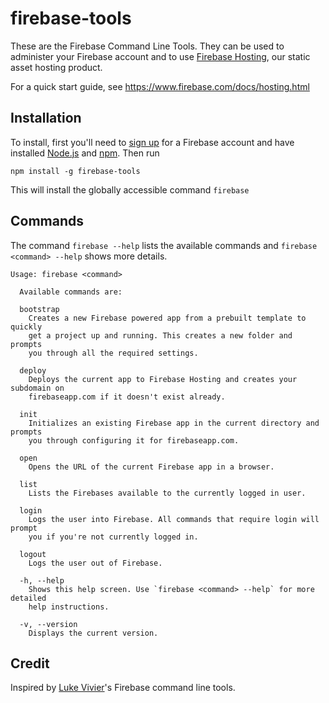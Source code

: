 firebase-tools
============

These are the Firebase Command Line Tools. They can be used to administer your Firebase account and to
use [Firebase Hosting](https://www.firebase.com/hosting.html), our static asset hosting product. 

For a quick start guide, see https://www.firebase.com/docs/hosting.html


## Installation
To install, first you'll need to [sign up](https://www.firebase.com/signup/) for
a Firebase account and have installed [Node.js](http://nodejs.org/) and
[npm](https://npmjs.org/). Then run
```shell
npm install -g firebase-tools
```
This will install the globally accessible command `firebase`
## Commands
The command `firebase --help` lists the available commands and
`firebase <command> --help` shows more details.

```shell
Usage: firebase <command>

  Available commands are:

  bootstrap
    Creates a new Firebase powered app from a prebuilt template to quickly
    get a project up and running. This creates a new folder and prompts
    you through all the required settings.

  deploy
    Deploys the current app to Firebase Hosting and creates your subdomain on
    firebaseapp.com if it doesn't exist already.

  init
    Initializes an existing Firebase app in the current directory and prompts
    you through configuring it for firebaseapp.com.

  open
    Opens the URL of the current Firebase app in a browser.

  list
    Lists the Firebases available to the currently logged in user.

  login
    Logs the user into Firebase. All commands that require login will prompt
    you if you're not currently logged in.

  logout
    Logs the user out of Firebase.

  -h, --help
    Shows this help screen. Use `firebase <command> --help` for more detailed
    help instructions.

  -v, --version
    Displays the current version.
```

## Credit
Inspired by [Luke Vivier](https://github.com/lvivier)'s Firebase command line tools.
